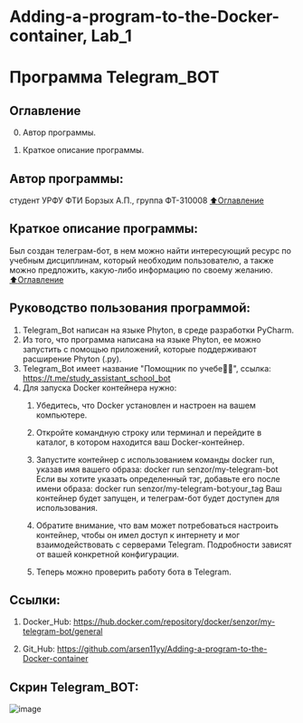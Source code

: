 # Adding-a-program-to-the-Docker-container, Lab_1

# Программа Telegram_BOT

## Оглавление

0. Автор программы.

1. Краткое описание программы.

## Автор программы:
студент УРФУ ФТИ  Борзых А.П., группа ФТ-310008
[:arrow_up:Оглавление](#Оглавление)

## Краткое описание программы:
Был создан телеграм-бот, в нем можно найти интересующий ресурс по учебным дисциплинам, который необходим пользователю, а также можно предложить, какую-либо информацию по своему желанию.    
[:arrow_up:Оглавление](#Оглавление)

## Руководство пользования программой:
1. Telegram_Bot написан на языке Phyton, в среде разработки PyCharm.
2. Из того, что программа написана на языке Phyton, ее можно запустить с помощью приложений, которые поддерживают расширение Phyton (.py).
3. Telegram_Bot имеет название "Помощник по учебе👨‍💻", ссылка: https://t.me/study_assistant_school_bot
4. Для запуска Docker контейнера нужно:
   1. Убедитесь, что Docker установлен и настроен на вашем компьютере.
   2. Откройте командную строку или терминал и перейдите в каталог, в котором находится ваш Docker-контейнер.
   3. Запустите контейнер с использованием команды docker run, указав имя вашего образа:
                             docker run senzor/my-telegram-bot
   Если вы хотите указать определенный тэг, добавьте его после имени образа:
                             docker run senzor/my-telegram-bot:your_tag
   Ваш контейнер будет запущен, и телеграм-бот будет доступен для использования.

   4. Обратите внимание, что вам может потребоваться настроить контейнер, чтобы он имел доступ к интернету и мог взаимодействовать с серверами Telegram. Подробности зависят от вашей конкретной конфигурации.
   5. Теперь можно проверить работу бота в Telegram.
  ## Ссылки:
  1. Docker_Hub: https://hub.docker.com/repository/docker/senzor/my-telegram-bot/general
  
  2. Git_Hub: https://github.com/arsen11yy/Adding-a-program-to-the-Docker-container

## Скрин Telegram_BOT:
![image](https://github.com/arsen11yy/Adding-a-program-to-the-Docker-container/assets/112753125/2fd301d1-67f1-417f-9060-c0eb2a887609)


